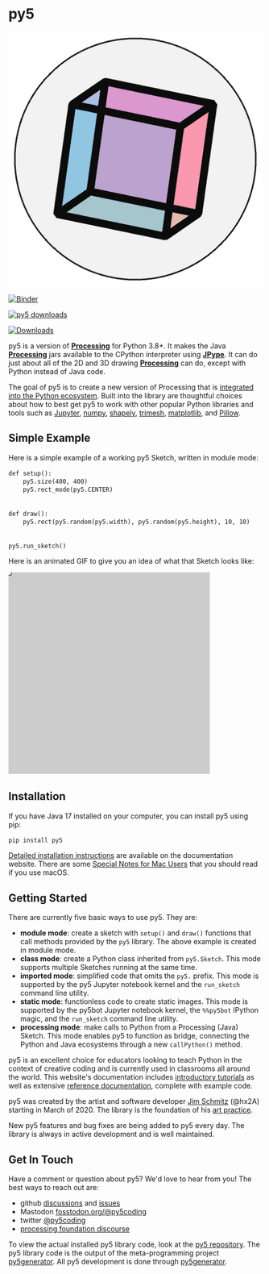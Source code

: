# py5

![py5 logo](images/main/logo.png)

[![Binder](https://mybinder.org/badge_logo.svg)](https://mybinder.org/v2/gh/py5coding/py5book/HEAD?urlpath=lab)

[![py5 downloads](https://pepy.tech/badge/py5/month)](https://pepy.tech/project/py5)

[![Downloads](https://pepy.tech/badge/py5/week)](https://pepy.tech/project/py5)

py5 is a version of [**Processing**][processing] for Python 3.8+. It makes the Java [**Processing**][processing] jars available to the CPython interpreter using [**JPype**][jpype]. It can do just about all of the 2D and 3D drawing [**Processing**][processing] can do, except with Python instead of Java code.

The goal of py5 is to create a new version of Processing that is [integrated into the Python ecosystem](/integrations/python_ecosystem_integrations). Built into the library are thoughtful choices about how to best get py5 to work with other popular Python libraries and tools such as [Jupyter](https://jupyter.org/), [numpy](https://numpy.org/), [shapely](https://shapely.readthedocs.io/en/stable/), [trimesh](https://trimesh.org/), [matplotlib](https://matplotlib.org/), and [Pillow](https://python-pillow.org/).

## Simple Example

Here is a simple example of a working py5 Sketch, written in module mode:

```{code-cell} ipython3
def setup():
    py5.size(400, 400)
    py5.rect_mode(py5.CENTER)


def draw():
    py5.rect(py5.random(py5.width), py5.random(py5.height), 10, 10)


py5.run_sketch()
```

Here is an animated GIF to give you an idea of what that Sketch looks like:

![index_example](images/main/index_example.gif)

## Installation

If you have Java 17 installed on your computer, you can install py5 using pip:

```bash
pip install py5
```

[Detailed installation instructions](https://py5coding.org/content/install.html) are available on the documentation website. There are some [Special Notes for Mac Users](https://py5coding.org/content/macos_users.html) that you should read if you use macOS.

## Getting Started

There are currently five basic ways to use py5. They are:

* **module mode**: create a sketch with `setup()` and `draw()` functions that call methods provided by the `py5` library. The above example is created in module mode.
* **class mode**: create a Python class inherited from `py5.Sketch`. This mode supports multiple Sketches running at the same time.
* **imported mode**: simplified code that omits the `py5.` prefix. This mode is supported by the py5 Jupyter notebook kernel and the `run_sketch` command line utility.
* **static mode**: functionless code to create static images. This mode is supported by the py5bot Jupyter notebook kernel, the `%%py5bot` IPython magic, and the `run_sketch` command line utility.
* **processing mode**: make calls to Python from a Processing (Java) Sketch. This mode enables py5 to function as bridge, connecting the Python and Java ecosystems through a new `callPython()` method.

py5 is an excellent choice for educators looking to teach Python in the context of creative coding and is currently used in classrooms all around the world. This website's documentation includes [introductory tutorials](https://py5coding.org/tutorials/intro_to_py5_and_python.html) as well as extensive [reference documentation](https://py5coding.org/reference/summary.html), complete with example code.

py5 was created by the artist and software developer [Jim Schmitz](https://ixora.io/) (@hx2A) starting in March of 2020. The library is the foundation of his [art practice](https://ixora.io/art/).

New py5 features and bug fixes are being added to py5 every day. The library is always in active development and is well maintained.

## Get In Touch

Have a comment or question about py5? We'd love to hear from you! The best ways to reach out are:

* github [discussions](https://github.com/py5coding/py5generator/discussions) and [issues](https://github.com/py5coding/py5generator/issues)
* Mastodon <a rel="me" href="https://fosstodon.org/@py5coding">fosstodon.org/@py5coding</a>
* twitter [@py5coding](https://twitter.com/py5coding)
* [processing foundation discourse](https://discourse.processing.org/)

To view the actual installed py5 library code, look at the [py5 repository][py5_repo]. The py5 library code is the output of the meta-programming project [py5generator][py5generator_repo]. All py5 development is done through [py5generator][py5generator_repo].

[processing]: https://github.com/benfry/processing4
[jpype]: https://github.com/jpype-project/jpype
[py5_repo]: https://github.com/py5coding/py5
[py5generator_repo]: https://github.com/py5coding/py5generator

[jupyter]: https://jupyter.org/
[numpy]: https://numpy.org/
[pillow]: https://python-pillow.org/
